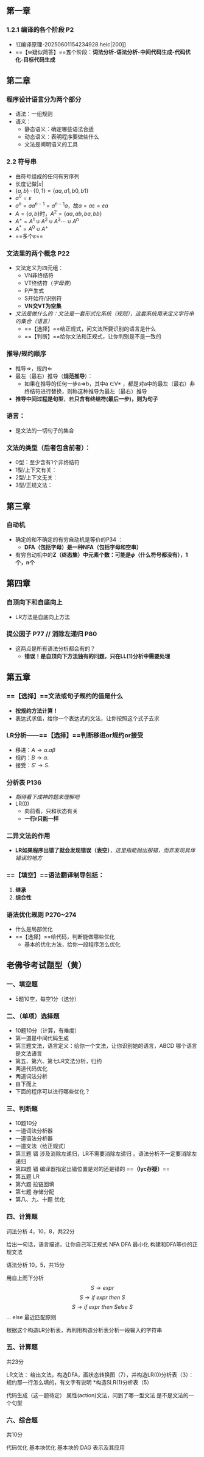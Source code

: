 ## 第一章
### 1.2.1 编译的各个阶段 P2
- ![[编译原理-20250601154234928.heic|200]]
- ==【w疑似简答】==**五**个阶段：**词法分析-语法分析-中间代码生成-代码优化-目标代码生成**


## 第二章
### 程序设计语言分为两个部分
- 语法：一组规则
- 语义：
	- 静态语义：确定哪些语法合适
	- 动态语义：表明程序要做些什么
	- 文法是阐明语义的工具
### 2.2 符号串
- 由符号组成的任何有穷序列
- 长度记做$|x|$
- $\{a,b\} \cdot \{0,1\}=\left \{  aa,a1,b0,b1\right \}$
- $a^0=\varepsilon$
- $a^n = aa^{n-1} = a^{n-1}a$，故$a = a\varepsilon=\varepsilon a$
- $A=\left \{ a,b \right \}$时，$A^2=\left \{ aa,ab,ba,bb \right \}$
- $A^+=A^1\cup A^2\cup A^3\cdots \cup A^n$
- $A^*=A^0\cup A^+$
- ==多个$\varepsilon$==
### 文法里的两个概念 P22
- 文法定义为四元组：
	- VN非终结符
	- VT终结符（*字母表*）
	- P产生式
	- S开始符/识别符
	- **VN交VT为空集**
- *文法是做什么的：文法是一套形式化系统（规则），这套系统用来定义字符串的集合（语言）*
	- ==【选择】==给正规式，问文法所要识别的语言是什么
	- ==【判断】==给你文法和正规式，让你判别是不是一致的
### 推导/规约顺序
- 推导$\Rightarrow$，规约$\Leftarrow$
- 最左（最右）推导（**规范推导**）：
	- 如果在推导的任何一步a$\Rightarrow$b，其中a ∈V* ，都是对a中的最左（最右）非终结符进行替换，则称这种推导为最左（最右）推导
- **推导中间过程是句型**，若**只含有终结符(最后一步)，则为句子**
### 语言：
- 是文法的一切句子的集合
### 文法的类型（**后者包含前者**）：
- 0型：至少含有1个非终结符
- 1型/上下文有关：
- 2型/上下文无关：
- 3型/正规文法：

## 第三章
### 自动机
- 确定的和不确定的有穷自动机是等价的P34 ：
	- **DFA（包括字母）是一种NFA（包括字母和空串）**
- 有穷自动机中的**Z（终态集）中元素个数：可能是$\phi$（什么符号都没有），1个，n个**

## 第四章
### 自顶向下和自底向上
- LR方法是自底向上方法
### 提公因子 P77 // 消除左递归 P80
- 这两点是所有语法分析都会有的？
	- **错误！是自顶向下方法独有的问题，只在LL(1)分析中需要处理**

## 第五章
### ==【选择】==文法或句子规约的值是什么
- **按规约方法计算！**
- 表达式求值，给你一个表达式的文法，让你按照这个式子去求
### LR分析——==【选择】==判断移进or规约or接受
- 移进：$A\to \alpha . a\beta$
- 规约：$B\to \alpha .$
- 接受：$S'\to S .$
### 分析表 P136
- *期待看下成神的题来理解吧*
- LR(0)
	- 向前看，只和状态有关
	- **一行r只能一样**
### 二异文法的作用
- **LR如果程序出错了就会发现错误（表空）**，*这里指能抛出报错，而非发现具体错误的地方*
### ==【填空】==语法翻译制导包括：
1. **继承**
2. **综合性**
### 语法优化规则 P270~274
- 什么是局部优化
- ==【选择】==给代码，判断能做哪些优化
	- 基本的优化方法，给你一段程序怎么优化


## 老佛爷考试题型（黄）
### 一、填空题
- 5题10空，每空1分（送分）

### 二、（单项）选择题
- 10题10分（计算，有难度）
- 第一道是中间代码生成
- 第三题文法，语言定义：给你一个文法，让你识别她的语言，ABCD 哪个语言是文法语言
- 第五、第六、第七LR文法分析，归约
- 两道代码优化
- 两道词法分析
- 自下而上
- 下面的程序可以进行哪些优化？

### 三、判断题
- 10题10分
- 一道词法分析器
- 一道语法分析器
- 一道文法（给正规式）
- 第三题 错 涉及消除左递归，LR不需要消除左递归 。语法分析不一定要消除左递归 
- 第四题 错 编译器指定出错位置是对的还是错的 ==**（lyc存疑）**==
- 第五题 LR
- 第六题 拉链回填
- 第七题 存储分配
- 第八、九、十题 优化

### 四、计算题

词法分析
4，10，8，共22分

给出一句话，语言描述，让你自己写正规式
NFA DFA 最小化 构建和DFA等价的正规文法

语法分析
10，5，共15分

用自上而下分析
$$S \to expr$$
$$S\to if\ expr\ then\ S$$
$$S\to if\ expr\ then\ S else\ S$$
...
else 最近匹配原则

根据这个构造LR分析表，再利用构造分析表分析一段输入的字符串

### 五、计算题
共23分

LR文法：
给出文法，构造DFA，画状态转换图（7），并构造LR(0)分析表（3）：规约那一行怎么填的，有文字有说明
*构造SLR(1)分析表（5）

代码生成（这一题待定）
属性(action)文法，问到了哪一型文法
是不是文法的一个句型

### 六、综合题
共10分

代码优化
基本块优化
基本块的 DAG 表示及其应用



